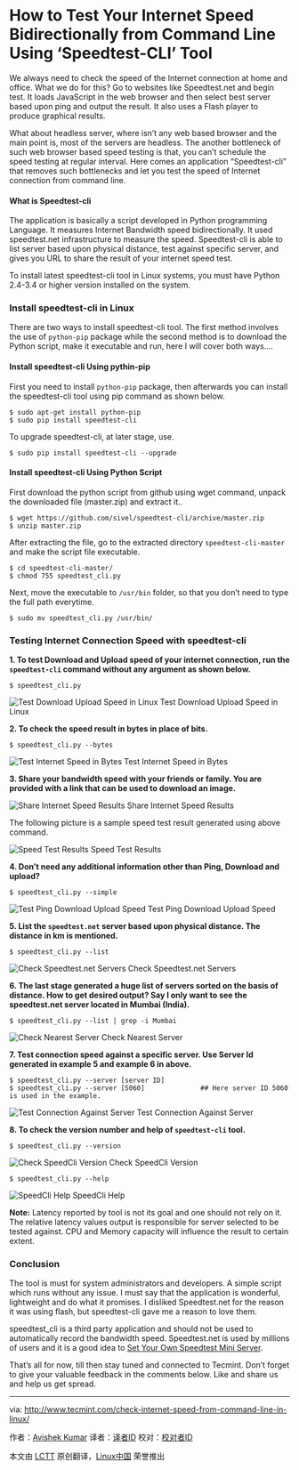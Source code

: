 How to Test Your Internet Speed Bidirectionally from Command Line Using ‘Speedtest-CLI’ Tool
================================================================================
We always need to check the speed of the Internet connection at home and office. What we do for this? Go to websites like Speedtest.net and begin test. It loads JavaScript in the web browser and then select best server based upon ping and output the result. It also uses a Flash player to produce graphical results.

What about headless server, where isn’t any web based browser and the main point is, most of the servers are headless. The another bottleneck of such web browser based speed testing is that, you can’t schedule the speed testing at regular interval. Here comes an application “Speedtest-cli” that removes such bottlenecks and let you test the speed of Internet connection from command line.

#### What is Speedtest-cli ####

The application is basically a script developed in Python programming Language. It measures Internet Bandwidth speed bidirectionally. It used speedtest.net infrastructure to measure the speed. Speedtest-cli is able to list server based upon physical distance, test against specific server, and gives you URL to share the result of your internet speed test.

To install latest speedtest-cli tool in Linux systems, you must have Python 2.4-3.4 or higher version installed on the system.

### Install speedtest-cli in Linux ###

There are two ways to install speedtest-cli tool. The first method involves the use of `python-pip` package while the second method is to download the Python script, make it executable and run, here I will cover both ways….

#### Install speedtest-cli Using pythin-pip ####

First you need to install `python-pip` package, then afterwards you can install the speedtest-cli tool using pip command as shown below.

    $ sudo apt-get install python-pip
    $ sudo pip install speedtest-cli

To upgrade speedtest-cli, at later stage, use.

    $ sudo pip install speedtest-cli --upgrade

#### Install speedtest-cli Using Python Script ####

First download the python script from github using wget command, unpack the downloaded file (master.zip) and extract it..

    $ wget https://github.com/sivel/speedtest-cli/archive/master.zip
    $ unzip master.zip 

After extracting the file, go to the extracted directory `speedtest-cli-master` and make the script file executable.

    $ cd speedtest-cli-master/
    $ chmod 755 speedtest_cli.py 

Next, move the executable to `/usr/bin` folder, so that you don’t need to type the full path everytime.

    $ sudo mv speedtest_cli.py /usr/bin/

### Testing Internet Connection Speed with speedtest-cli ###

**1. To test Download and Upload speed of your internet connection, run the `speedtest-cli` command without any argument as shown below.**

    $ speedtest_cli.py

![Test Download Upload Speed in Linux](http://www.tecmint.com/wp-content/uploads/2015/03/Test-Download-Upload-Speed-in-Linux1.png)
Test Download Upload Speed in Linux

**2. To check the speed result in bytes in place of bits.**

    $ speedtest_cli.py --bytes

![Test Internet Speed in Bytes](http://www.tecmint.com/wp-content/uploads/2015/03/Test-Speed-in-Bytes.png)
Test Internet Speed in Bytes

**3. Share your bandwidth speed with your friends or family. You are provided with a link that can be used to download an image.**

![Share Internet Speed Results](http://www.tecmint.com/wp-content/uploads/2015/03/Share-Internet-Speed-Results.png)
Share Internet Speed Results

The following picture is a sample speed test result generated using above command.

![Speed Test Results](http://www.tecmint.com/wp-content/uploads/2015/03/Speed-Test-Results.png)
Speed Test Results

**4. Don’t need any additional information other than Ping, Download and upload?**

    $ speedtest_cli.py --simple

![Test Ping Download Upload Speed](http://www.tecmint.com/wp-content/uploads/2015/03/Test-Ping-Download-Upload-Speed1.png)
Test Ping Download Upload Speed

**5. List the `speedtest.net` server based upon physical distance. The distance in km is mentioned.**

    $ speedtest_cli.py --list

![Check Speedtest.net Servers](http://www.tecmint.com/wp-content/uploads/2015/03/Check-Speedtest-Servers.png)
Check Speedtest.net Servers

**6. The last stage generated a huge list of servers sorted on the basis of distance. How to get desired output? Say I only want to see the speedtest.net server located in Mumbai (India).**

    $ speedtest_cli.py --list | grep -i Mumbai

![Check Nearest Server](http://www.tecmint.com/wp-content/uploads/2015/03/Check-Nearest-Server.png)
Check Nearest Server

**7. Test connection speed against a specific server. Use Server Id generated in example 5 and example 6 in above.**

    $ speedtest_cli.py --server [server ID]
    $ speedtest_cli.py --server [5060]              ## Here server ID 5060 is used in the example.

![Test Connection Against Server](http://www.tecmint.com/wp-content/uploads/2015/03/Test-Connection-Against-Server.png)
Test Connection Against Server

**8. To check the version number and help of `speedtest-cli` tool.**

    $ speedtest_cli.py --version

![Check SpeedCli Version](http://www.tecmint.com/wp-content/uploads/2015/03/Check-SpeedCLi-Version.png)
Check SpeedCli Version

    $ speedtest_cli.py --help

![SpeedCli Help](http://www.tecmint.com/wp-content/uploads/2015/03/SpeedCli-Help.png)
SpeedCli Help

**Note:** Latency reported by tool is not its goal and one should not rely on it. The relative latency values output is responsible for server selected to be tested against. CPU and Memory capacity will influence the result to certain extent.

### Conclusion ###

The tool is must for system administrators and developers. A simple script which runs without any issue. I must say that the application is wonderful, lightweight and do what it promises. I disliked Speedtest.net for the reason it was using flash, but speedtest-cli gave me a reason to love them.

speedtest_cli is a third party application and should not be used to automatically record the bandwidth speed. Speedtest.net is used by millions of users and it is a good idea to [Set Your Own Speedtest Mini Server][1].

That’s all for now, till then stay tuned and connected to Tecmint. Don’t forget to give your valuable feedback in the comments below. Like and share us and help us get spread.

--------------------------------------------------------------------------------

via: http://www.tecmint.com/check-internet-speed-from-command-line-in-linux/

作者：[Avishek Kumar][a]
译者：[译者ID](https://github.com/译者ID)
校对：[校对者ID](https://github.com/校对者ID)

本文由 [LCTT](https://github.com/LCTT/TranslateProject) 原创翻译，[Linux中国](http://linux.cn/) 荣誉推出

[a]:http://www.tecmint.com/author/avishek/
[1]:http://www.tecmint.com/speedtest-mini-server-to-test-bandwidth-speed/
